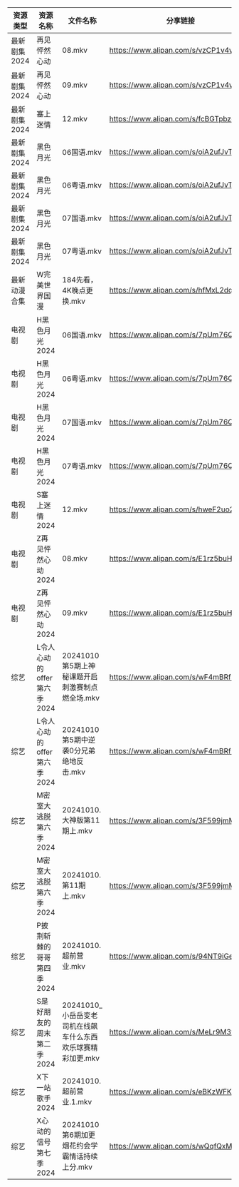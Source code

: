 | 资源类型     | 资源名称               | 文件名称                                 | 分享链接                                 | 更新时间                |
| -------- | ------------------ | ------------------------------------ | ------------------------------------ | ------------------- |
| 最新剧集2024 | 再见怦然心动             | 08.mkv                               | https://www.alipan.com/s/vzCP1v4vTiF | 2024-10-10 19:10:43 |
| 最新剧集2024 | 再见怦然心动             | 09.mkv                               | https://www.alipan.com/s/vzCP1v4vTiF | 2024-10-10 19:10:42 |
| 最新剧集2024 | 塞上迷情               | 12.mkv                               | https://www.alipan.com/s/fcBGTpbzc1K | 2024-10-10 18:10:38 |
| 最新剧集2024 | 黑色月光               | 06国语.mkv                             | https://www.alipan.com/s/oiA2ufJvTL8 | 2024-10-10 18:10:52 |
| 最新剧集2024 | 黑色月光               | 06粤语.mkv                             | https://www.alipan.com/s/oiA2ufJvTL8 | 2024-10-10 18:10:52 |
| 最新剧集2024 | 黑色月光               | 07国语.mkv                             | https://www.alipan.com/s/oiA2ufJvTL8 | 2024-10-10 18:10:52 |
| 最新剧集2024 | 黑色月光               | 07粤语.mkv                             | https://www.alipan.com/s/oiA2ufJvTL8 | 2024-10-10 18:10:51 |
| 最新动漫合集   | W完美世界国漫            | 184先看，4K晚点更换.mkv                     | https://www.alipan.com/s/hfMxL2dqhGu | 2024-10-10 19:10:17 |
| 电视剧      | H黑色月光2024          | 06国语.mkv                             | https://www.alipan.com/s/7pUm76Qoqso | 2024-10-10 18:05:56 |
| 电视剧      | H黑色月光2024          | 06粤语.mkv                             | https://www.alipan.com/s/7pUm76Qoqso | 2024-10-10 18:05:55 |
| 电视剧      | H黑色月光2024          | 07国语.mkv                             | https://www.alipan.com/s/7pUm76Qoqso | 2024-10-10 18:05:55 |
| 电视剧      | H黑色月光2024          | 07粤语.mkv                             | https://www.alipan.com/s/7pUm76Qoqso | 2024-10-10 18:05:55 |
| 电视剧      | S塞上迷情2024          | 12.mkv                               | https://www.alipan.com/s/hweF2uo2WDH | 2024-10-10 18:06:49 |
| 电视剧      | Z再见怦然心动2024        | 08.mkv                               | https://www.alipan.com/s/E1rz5buHYSs | 2024-10-10 19:07:23 |
| 电视剧      | Z再见怦然心动2024        | 09.mkv                               | https://www.alipan.com/s/E1rz5buHYSs | 2024-10-10 19:07:22 |
| 综艺       | L令人心动的offer第六季2024 | 20241010第5期上神秘课题开启刺激赛制点燃全场.mkv       | https://www.alipan.com/s/wF4mBRf7vAS | 2024-10-10 18:08:11 |
| 综艺       | L令人心动的offer第六季2024 | 20241010第5期中逆袭0分兄弟绝地反击.mkv           | https://www.alipan.com/s/wF4mBRf7vAS | 2024-10-10 18:08:11 |
| 综艺       | M密室大逃脱第六季2024      | 20241010.大神版第11期上.mkv                | https://www.alipan.com/s/3F599jmMJTn | 2024-10-10 18:08:19 |
| 综艺       | M密室大逃脱第六季2024      | 20241010.第11期上.mkv                   | https://www.alipan.com/s/3F599jmMJTn | 2024-10-10 18:08:19 |
| 综艺       | P披荆斩棘的哥哥第四季2024    | 20241010.超前营业.mkv                    | https://www.alipan.com/s/94NT9iGe94e | 2024-10-10 18:08:39 |
| 综艺       | S是好朋友的周末第二季2024    | 20241010_小岳岳变老司机在线飙车什么东西欢乐球赛精彩加更.mkv | https://www.alipan.com/s/MeLr9M3vuvt | 2024-10-10 18:08:56 |
| 综艺       | X下一站歌手2024         | 20241010.超前营业.1.mkv                  | https://www.alipan.com/s/eBKzWFKqm82 | 2024-10-10 18:09:24 |
| 综艺       | X心动的信号第七季2024      | 20241010第6期加更烟花约会学霸情话持续上分.mkv        | https://www.alipan.com/s/wQqfQxMS8Sx | 2024-10-10 18:09:34 |
